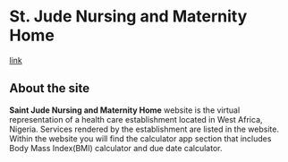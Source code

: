# St. Jude Nursing and Maternity Home
[link](https://www.saintjudenmh.com)
## About the site
**Saint Jude Nursing and Maternity Home** website is the virtual representation of a health care establishment located in West Africa, Nigeria.
Services rendered by the establishment are listed in the website.
Within the website you will find the calculator app section that includes Body Mass Index(BMI) calculator and due date calculator.
